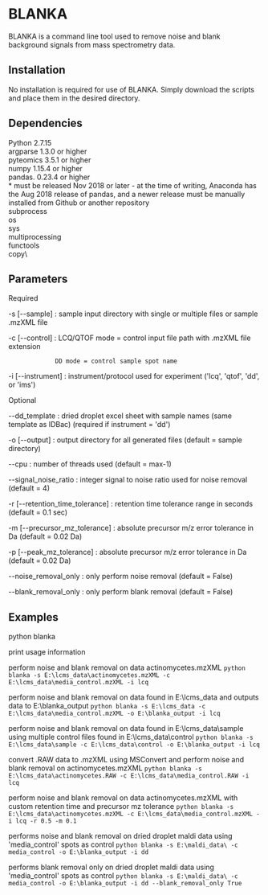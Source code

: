 # BLANKA

BLANKA is a command line tool used to remove noise and blank background signals from mass spectrometry data.

## Installation
No installation is required for use of BLANKA. Simply download the scripts and place them in the desired directory.

## Dependencies
Python 2.7.15\
argparse 1.3.0 or higher\
pyteomics 3.5.1 or higher\
numpy 1.15.4 or higher\
pandas. 0.23.4 or higher\
	* must be released Nov 2018 or later - at the time of writing, Anaconda has the Aug 2018 release of pandas, 
	  and a newer release must be manually installed from Github or another repository\
subprocess\
os\
sys\
multiprocessing\
functools\
copy\

## Parameters
Required

-s [--sample] : sample input directory with single or multiple files or sample .mzXML file

-c [--control] : LCQ/QTOF mode = control input file path with .mzXML file extension

                 DD mode = control sample spot name

-i [--instrument] : instrument/protocol used for experiment ('lcq', 'qtof', 'dd', or 'ims')

Optional

--dd_template : dried droplet excel sheet with sample names (same template as IDBac) (required if instrument = 'dd')

-o [--output] : output directory for all generated files (default = sample directory)

--cpu : number of threads used (default = max-1)

--signal_noise_ratio : integer signal to noise ratio used for noise removal (default = 4)

-r [--retention_time_tolerance] : retention time tolerance range in seconds (default = 0.1 sec)

-m [--precursor_mz_tolerance] : absolute precursor m/z error tolerance in Da (default = 0.02 Da)

-p [--peak_mz_tolerance] : absolute precursor m/z error tolerance in Da (default = 0.02 Da)

--noise_removal_only : only perform noise removal (default = False)

--blank_removal_only : only perform blank removal (default = False)

## Examples
python blanka

print usage information

perform noise and blank removal on data actinomycetes.mzXML
```python blanka -s E:\lcms_data\actinomycetes.mzXML -c E:\lcms_data\media_control.mzXML -i lcq```

perform noise and blank removal on data found in E:\lcms_data and outputs data to E:\blanka_output
```python blanka -s E:\lcms_data -c E:\lcms_data\media_control.mzXML -o E:\blanka_output -i lcq```

perform noise and blank removal on data found in E:\lcms_data\sample using multiple control files found in E:\lcms_data\control
```python blanka -s E:\lcms_data\sample -c E:\lcms_data\control -o E:\blanka_output -i lcq```

convert .RAW data to .mzXML using MSConvert and perform noise and blank removal on actinomycetes.mzXML
```python blanka -s E:\lcms_data\actinomycetes.RAW -c E:\lcms_data\media_control.RAW -i lcq```

perform noise and blank removal on data actinomycetes.mzXML with custom retention time and precursor mz tolerance
```python blanka -s E:\lcms_data\actinomycetes.mzXML -c E:\lcms_data\media_control.mzXML -i lcq -r 0.5 -m 0.1```

performs noise and blank removal on dried droplet maldi data using 'media_control' spots as control
```python blanka -s E:\maldi_data\ -c media_control -o E:\blanka_output -i dd```

performs blank removal only on dried droplet maldi data using 'media_control' spots as control
```python blanka -s E:\maldi_data\ -c media_control -o E:\blanka_output -i dd --blank_removal_only True```
